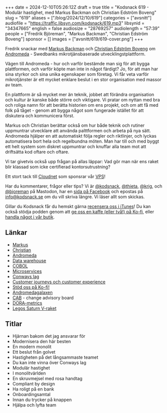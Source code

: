 +++
date = 2024-12-10T05:26:12Z
draft = true
title = "Kodsnack 619 - Modulär hastighet, med Markus Backman och Christian Edström Boveng"
slug = "619"
aliases = ["/blog/2024/12/10/619"]
categories = ["avsnitt"]
audiofile = "https://traffic.libsyn.com/kodsnack/619.mp3"
libsynid = "34347665"
english = false
audiosize = "28769257"
audiolength = "57:39"
people = ["Fredrik Björeman", "Markus Backman", "Christian Edström Boveng"]
sponsor = []
images = ["avsnitt/619/619-cover.png"]
+++

Fredrik snackar med [Markus Backman](https://www.linkedin.com/in/markus-backman/) och [Christian Edström Boveng](https://www.linkedin.com/in/christianedstrom/) om [Andromeda](https://www.jfokus.se/jfokus23-preso/Space-the-Final-Frontier.pdf) - Swedbanks mikrotjänsbaserade utvecklingstplattform.

Vägen till Andromeda - hur och varför bestämde man sig för att bygga plattformen, och varför köpte man inte in något färdigt? Jo, för att man har sina styrkor och sina unika egenskaper som företag. Vi får veta varför mikrotjänster är ett mycket enklare beslut i en stor organisation med massor av team.

En plattform är så mycket mer än teknik, jobbet att förändra organisation och kultur är kanske både större och viktigare. Vi pratar om nyttan med bra och roliga namn för att berätta historien om ens projekt, och om att få med folk på tåget - genom att bygga något som fungerade istället för att diskutera och kommunicera först.

Markus och Christian berättar också om hur både teknik och rutiner uppmuntrar utvecklare att använda palttformen och arbeta på nya sätt. Andromeda hjälper en att automatiskt följa regler och riktlinjer, och lyckas  automatisera bort hela och regelbundna möten. Man har till och med byggt ett helt system som diskret uppmuntrar och knuffar alla team mot att driftsätta kod oftare och oftare.

Vi tar givetvis också upp frågan på allas läppar: Vad gör man när ens raket blir klassad som icke certifierad kontorsutrustning?

Ett stort tack till [Cloudnet](https://www.cloudnet.se) som sponsrar vår [VPS](https://en.wikipedia.org/wiki/Virtual_private_server)!

Har du kommentarer, frågor eller tips? Vi är [@kodsnack](https://social.podsnack.se/@kodsnack), [@thieta](https://6510.nu/@thieta), [@krig](https://6510.nu/@krig), och [@bjoreman](https://toot.cafe/@bjoreman) på Mastodon, har en [sida på Facebook](https://www.facebook.com/) och epostas på [info@kodsnack.se](mailto:info@kodsnack.se) om du vill skriva längre. Vi läser allt som skickas.

Gillar du Kodsnack får du hemskt gärna [recensera oss i iTunes](https://itunes.apple.com/se/podcast/kodsnack/id561631498?l=en)! Du kan också stödja podden genom att <a href="https://ko-fi.com/kodsnack" rel="payment">ge oss en kaffe (eller två!) på Ko-fi</a>, eller [handla något i vår butik](https://shop.spreadshirt.se/kodsnack/).

## Länkar
* [Markus](https://www.linkedin.com/in/markus-backman/)
* [Christian](https://www.linkedin.com/in/christianedstrom/)
* [Andromeda](https://www.jfokus.se/jfokus23-preso/Space-the-Final-Frontier.pdf)
* [Data warehouse](https://en.wikipedia.org/wiki/Data_warehouse)
* [COBOL](https://en.wikipedia.org/wiki/COBOL)
* [Microservices](https://en.wikipedia.org/wiki/Microservices)
* [Conways lag](https://en.wikipedia.org/wiki/Conway%27s_law)
* [Customer journeys och customer experience](https://en.wikipedia.org/wiki/Customer_experience)
* [Stöd oss på Ko-fi!](https://ko-fi.com/kodsnack)
* [Andromedagalaxen](https://en.wikipedia.org/wiki/Andromeda_Galaxy)
* [CAB](https://en.wikipedia.org/wiki/Change-advisory_board) - change advisory board
* [DORA-metrics](https://dora.dev/guides/dora-metrics-four-keys/)
* [Legos Saturn V-raket](https://www.lego.com/en-gb/product/lego-nasa-apollo-saturn-v-92176)

## Titlar
* Hjärnan bakom det jag ansvarar för
* Modernisera den här besten
* En modern monolit
* Ett beslut från golvet
* Hastigheten på det långsammaste teamet
* Du kan inte vinna över Conways lag
* Modulär hastighet
* I monolitvärlden
* En skruvmejsel med rosa handtag
* Compliant by design
* Ha roligt på en bank
* Onboardingsamtal
* Innan du trycker på knappen
* Hjälpa och lyfta team